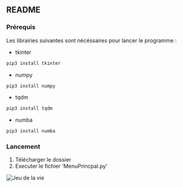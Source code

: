 ## README

### Prérequis

Les librairies suivantes sont nécéssaires pour lancer le programme :

- tkinter

```sh
pip3 install tkinter
```

- numpy

```sh
pip3 install numpy
```

- tqdm

```sh
pip3 install tqdm
```

- numba

```sh
pip3 install numba
```

### Lancement 

1. Télécharger le dossier 
2. Executer le fichier 'MenuPrincpal.py'

![Jeu de la vie](https://cdn-icons-png.flaticon.com/512/4071/4071999.png "Jeu de la vie")
